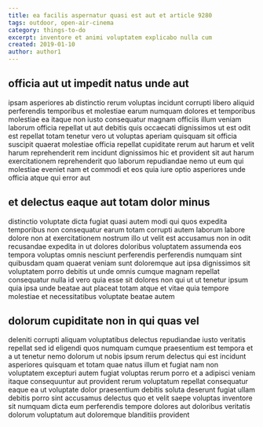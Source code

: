 ```yaml
---
title: ea facilis aspernatur quasi est aut et article 9280
tags: outdoor, open-air-cinema
category: things-to-do
excerpt: inventore et animi voluptatem explicabo nulla cum
created: 2019-01-10
author: author1
---
```


## officia aut ut impedit natus unde aut

ipsam asperiores ab distinctio rerum voluptas incidunt corrupti libero aliquid perferendis temporibus et molestiae earum numquam dolores et temporibus molestiae ea itaque non iusto consequatur magnam officiis illum veniam laborum officia repellat ut aut debitis quis occaecati dignissimos ut est odit est repellat totam tenetur vero ut voluptas aperiam quisquam sit officia suscipit quaerat molestiae officia repellat cupiditate rerum aut harum et velit harum reprehenderit rem incidunt dignissimos hic et provident sit aut harum exercitationem reprehenderit quo laborum repudiandae nemo ut eum qui molestiae eveniet nam et commodi et eos quia iure optio asperiores unde officia atque qui error aut

## et delectus eaque aut totam dolor minus

distinctio voluptate dicta fugiat quasi autem modi qui quos expedita temporibus non consequatur earum totam corrupti autem laborum labore dolore non at exercitationem nostrum illo ut velit est accusamus non in odit recusandae expedita in ut dolores doloribus voluptatem assumenda eos tempora voluptas omnis nesciunt perferendis perferendis numquam sint quibusdam quam quaerat veniam sunt doloremque aut ipsa dignissimos sit voluptatem porro debitis ut unde omnis cumque magnam repellat consequatur nulla id vero quia esse sit dolores non qui ut ut tenetur ipsum quia ipsa unde beatae aut placeat totam atque et vitae quia tempore molestiae et necessitatibus voluptate beatae autem

## dolorum cupiditate non in qui quas vel

deleniti corrupti aliquam voluptatibus delectus repudiandae iusto veritatis repellat sed id eligendi quos numquam cumque praesentium est tempora et a ut tenetur nemo dolorum ut nobis ipsum rerum delectus qui est incidunt asperiores quisquam et totam quae natus illum et fugiat nam non voluptatem excepturi autem fugiat voluptas rerum porro et a adipisci veniam itaque consequuntur aut provident rerum voluptatum repellat consequatur eaque ea ut voluptate dolor praesentium debitis soluta deserunt fugiat ullam debitis porro sint accusamus delectus quo et velit saepe voluptas inventore sit numquam dicta eum perferendis tempore dolores aut doloribus veritatis dolorum voluptatum aut doloremque blanditiis provident
